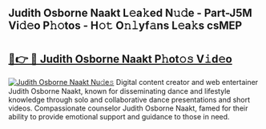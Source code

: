 ## Judith Osborne Naakt L𝚎a𝚔ed N𝚞𝚍e - Part-J5M Vi𝚍𝚎o P𝚑𝚘tos - H𝚘𝚝 O𝚗𝚕yf𝚊ns L𝚎a𝚔s csMEP

# <h2><a href="http://kfa7dn.oniu.top/?m=Judith+Osborne+Naakt">🔗👉 🔴 Judith Osborne Naakt P𝚑ot𝚘𝚜 V𝚒d𝚎o</a></h2>

[![Judith Osborne Naakt Nu𝚍e𝚜](https://i.imgur.com/0qMVB7G.gif)](http://kfa7dn.oniu.top/?m=Judith+Osborne+Naakt)
Digital content creator and web entertainer Judith Osborne Naakt, known for disseminating dance and lifestyle knowledge through solo and collaborative dance presentations and short videos. Compassionate counselor Judith Osborne Naakt, famed for their ability to provide emotional support and guidance to those in need.  
